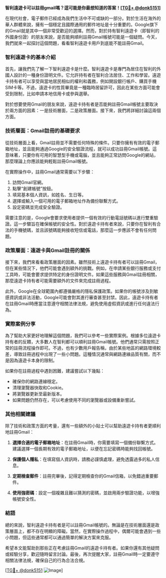 **智利遠遊卡可以註冊gmail嗎？這可能是你最想知道的答案！[[TG💪+ @donk5151](https://t.me/s/donk5151)]**

在現代社會，電子郵件已經成為我們生活中不可或缺的一部分。對於生活在海外的華人群體來說，擁有一個穩定且國際通用的郵件地址是十分重要的。Google旗下的Gmail就是其中一個非常受歡迎的選擇。然而，對於持有智利遠遊卡（即智利的外國身份證）的朋友來說，是否能夠順利註冊Gmail帳號可能是一個疑問。今天，我們就來一起探討這個問題，看看智利遠遊卡用戶到底能不能註冊Gmail。

### 智利遠遊卡的基本介紹

首先，讓我們先了解一下智利遠遊卡是什麼。智利遠遊卡是專門為居住在智利的外國人設計的一種身份證明文件。它允許持有者在智利合法居住、工作和學習。遠遊卡持有者可以享受與當地居民相似的權利和義務，例如開設銀行帳戶、購買手機SIM卡等。不過，遠遊卡的性質畢竟是一種臨時居留許可，因此在某些方面可能會受到限制，比如申請本地信用卡或參與選舉。

對於想要使用Gmail的朋友來說，遠遊卡持有者是否能夠註冊Gmail帳號主要取決於兩方面的因素：一是技術層面，二是政策層面。接下來，我們將詳細討論這兩個方面。

### 技術層面：Gmail註冊的基礎要求

從技術層面上看，Gmail註冊並不需要任何特殊的條件。只要你擁有有效的電子郵箱地址，並且能夠通過Google的安全驗證流程，就可以成功註冊Gmail帳號。這意味著，只要你有可用的智慧型手機或電腦，並且能夠正常訪問Google的網站，那麼理論上你應該能夠輕鬆註冊Gmail帳號。

在實際操作中，註冊Gmail通常需要以下步驟：

1. 訪問Gmail官網。
2. 點擊“創建帳號”按鈕。
3. 填寫基本個人資訊，如姓名、生日等。
4. 選擇或輸入一個可用的電子郵箱地址作為備份聯繫方式。
5. 設定密碼並完成安全驗證。

需要注意的是，Google會要求使用者提供一個有效的行動電話號碼以進行雙重驗證。這一步驟旨在確保帳號的安全性。對於遠遊卡持有者來說，只要你在智利有合法的手機號碼，並且該號碼能夠接收短信或電話，那麼這一步應該不會有任何問題。

### 政策層面：遠遊卡與Gmail註冊的關係

接下來，我們來看看政策層面的因素。雖然技術上遠遊卡持有者可以註冊Gmail，但在某些情況下，他們可能會遇到額外的挑戰。例如，在申請某些銀行服務或支付工具時，可能會要求提供特定的身份證明文件。如果這些服務與Gmail註冊相關，那麼遠遊卡持有者可能需要額外的文件來完成註冊過程。

此外，Google在全球範圍內都遵循嚴格的隱私保護政策。如果你的帳號涉及到敏感資訊或非法活動，Google可能會對其進行審查甚至封禁。因此，遠遊卡持有者在註冊Gmail時應當注意遵守相關法律法規，避免使用虛假資訊或進行任何違法行為。

### 實際案例分享

為了幫助大家更好地理解這個問題，我們可以參考一些實際案例。根據多位遠遊卡持有者的反饋，大多數人在智利都可以順利註冊Gmail帳號。他們通常只需按照正常的註冊流程操作即可。不過，也有少數用戶報告稱，由於某些地區的網路環境較差，導致註冊過程中出現了一些小問題。這種情況通常與網路連線品質有關，而不是因為遠遊卡本身的限制。

如果你在註冊過程中遇到困難，建議嘗試以下幾點：

- 確保你的網路連線穩定。
- 清理瀏覽器快取和Cookie。
- 將瀏覽器更新至最新版本。
- 如果問題仍然存在，可以考慮使用不同的瀏覽器或設備重新嘗試。

### 其他相關建議

除了技術和政策方面的考量，還有一些額外的小貼士可以幫助遠遊卡持有者更順利地註冊Gmail：

1. **選擇合適的電子郵箱地址**：在註冊Gmail時，你需要填寫一個備份聯繫方式。建議選擇一個長期有效的電子郵箱地址，以便在忘記密碼時能夠找回帳號。
   
2. **保護個人隱私**：在填寫個人資訊時，請務必謹慎處理，避免透露過多的私人信息。

3. **定期檢查郵件**：註冊完畢後，記得定期檢查你的Gmail信箱，以免錯過重要郵件。

4. **使用強密碼**：設定一個複雜且難以猜測的密碼，並啟用兩步驗證功能，以增強帳號安全性。

### 結語

總的來說，智利遠遊卡持有者是可以註冊Gmail帳號的。無論是在技術層面還是政策層面上，都不存在明顯的障礙。當然，在實際操作過程中，偶爾可能會遇到一些小問題，但這些通常都可以通過簡單的解決方案來克服。

希望本文能幫助到那些正在考慮註冊Gmail的遠遊卡持有者。如果你還有其他疑問或經驗分享，歡迎隨時留言討論。最後，再次提醒大家，註冊Gmail時一定要遵守相關法律法規，確保自己的行為合法合規。

[[TG💪+ @donk5151](https://t.me/s/donk5151) ![Image](https://i.postimg.cc/rwNCRYN7/Snipaste-2025-04-30-17-27-05.png)]